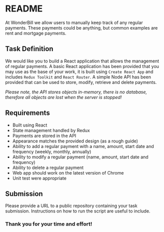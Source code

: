 # README #

At WonderBill we allow users to manually keep track of any regular payments.
These payments could be anything, but common examples are rent and mortgage payments.

## Task Definition ##

We would like you to build a React application that allows the management of regular payments.
A basic React application has been provided that you may use as the base of your work, it is built using `Create React App` and includes `Redux Toolkit` and `React Router`.
A simple Node API has been provided that can be used to store, modify, retrieve and delete payments.

_Please note, the API stores objects in-memory, there is no database, therefore all objects are lost when the server is stopped!_

## Requirements ##

- Built using React
- State management handled by Redux
- Payments are stored in the API
- Appearance matches the provided design (as a rough guide)
- Ability to add a regular payment with a name, amount, start date and frequency (weekly, monthly, annually)
- Ability to modify a regular payment (name, amount, start date and frequency)
- Ability to delete a regular payment
- Web app should work on the latest version of Chrome
- Unit test were appropriate

## Submission ##

Please provide a URL to a public repository containing your task submission.
Instructions on how to run the script are useful to include.

### Thank you for your time and effort! ###
